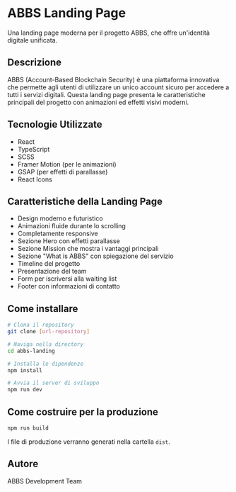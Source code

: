 # ABBS Landing Page

Una landing page moderna per il progetto ABBS, che offre un'identità digitale unificata.

## Descrizione

ABBS (Account-Based Blockchain Security) è una piattaforma innovativa che permette agli utenti di utilizzare un unico account sicuro per accedere a tutti i servizi digitali. Questa landing page presenta le caratteristiche principali del progetto con animazioni ed effetti visivi moderni.

## Tecnologie Utilizzate

- React
- TypeScript
- SCSS
- Framer Motion (per le animazioni)
- GSAP (per effetti di parallasse)
- React Icons

## Caratteristiche della Landing Page

- Design moderno e futuristico
- Animazioni fluide durante lo scrolling
- Completamente responsive
- Sezione Hero con effetti parallasse
- Sezione Mission che mostra i vantaggi principali
- Sezione "What is ABBS" con spiegazione del servizio
- Timeline del progetto
- Presentazione del team
- Form per iscriversi alla waiting list
- Footer con informazioni di contatto

## Come installare

```bash
# Clona il repository
git clone [url-repository]

# Naviga nella directory
cd abbs-landing

# Installa le dipendenze
npm install

# Avvia il server di sviluppo
npm run dev
```

## Come costruire per la produzione

```bash
npm run build
```

I file di produzione verranno generati nella cartella `dist`.

## Autore

ABBS Development Team 